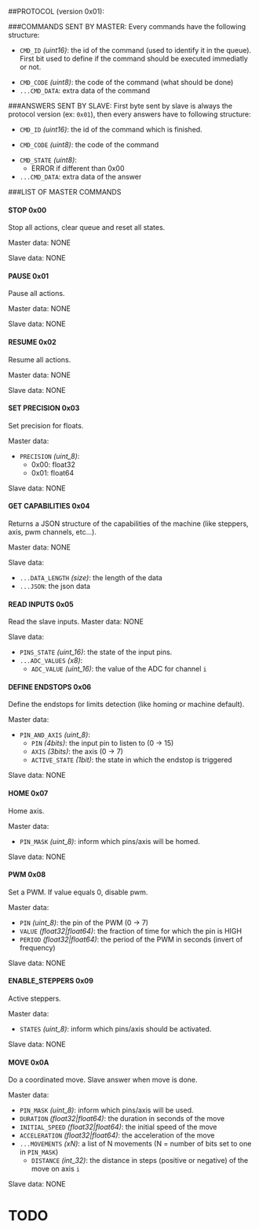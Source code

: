 
##PROTOCOL (version 0x01):

###COMMANDS SENT BY MASTER:
Every commands have the following structure:

- `CMD_ID` *(uint16)*: the id of the command (used to identify it in the queue).
First bit used to define if the command should be executed immediatly or not.
<!-- `0xffff` reserved, to know if command should be executed immediatly or put in queue -->
- `CMD_CODE` *(uint8)*: the code of the command (what should be done)
- `...CMD_DATA`: extra data of the command

###ANSWERS SENT BY SLAVE:
First byte sent by slave is always the protocol version (ex: `0x01`), 
then every answers have to following structure:

- `CMD_ID` *(uint16)*: the id of the command which is finished.
<!-- `0xffff` reserved, in case of special interruptions from slave (ex: material default, etc...) -->
- `CMD_CODE` *(uint8)*: the code of the command
<!--- `CMD_STATE` *(uint8)*: 
  - 0x00: if command succeed
  - != 0x00 if command failed -->
- `CMD_STATE` *(uint8)*:
  - ERROR if different than 0x00
- `...CMD_DATA`: extra data of the answer


###LIST OF MASTER COMMANDS

#### STOP 0x00
Stop all actions, clear queue and reset all states.

Master data: NONE

Slave data: NONE


#### PAUSE 0x01
Pause all actions.

Master data: NONE

Slave data: NONE


#### RESUME 0x02
Resume all actions.

Master data: NONE

Slave data: NONE


#### SET PRECISION 0x03
Set precision for floats.

Master data: 
- `PRECISION` *(uint_8)*:
  - 0x00: float32
  - 0x01: float64

Slave data: NONE


#### GET CAPABILITIES 0x04
Returns a JSON structure of the capabilities of the machine (like steppers, axis, pwm channels, etc...).

Master data: NONE

Slave data:
- `...DATA_LENGTH` *(size)*: the length of the data
- `...JSON`: the json data


#### READ INPUTS 0x05
Read the slave inputs.
Master data: NONE

Slave data:
- `PINS_STATE` *(uint_16)*: the state of the input pins.
- `...ADC_VALUES` *(x8)*:
  - `ADC_VALUE` *(uint_16)*: the value of the ADC for channel `i`

              


#### DEFINE ENDSTOPS 0x06
Define the endstops for limits detection (like homing or machine default).

Master data:
- `PIN_AND_AXIS` *(uint_8)*:
  - `PIN` *(4bits)*: the input pin to listen to (0 -> 15)
  - `AXIS` *(3bits)*: the axis (0 -> 7)
  - `ACTIVE_STATE` *(1bit)*: the state in which the endstop is triggered

Slave data: NONE


#### HOME 0x07
Home axis.

Master data:
- `PIN_MASK` *(uint_8)*: inform which pins/axis will be homed.

Slave data: NONE


#### PWM 0x08
Set a PWM. If value equals 0, disable pwm.
    
Master data:
- `PIN` *(uint_8)*: the pin of the PWM (0 -> 7)
- `VALUE` *(float32|float64)*: the fraction of time for which the pin is HIGH
- `PERIOD` *(float32|float64)*: the period of the PWM in seconds (invert of frequency)

Slave data: NONE


#### ENABLE_STEPPERS 0x09
Active steppers.

Master data:
- `STATES` *(uint_8)*: inform which pins/axis should be activated.

Slave data: NONE


#### MOVE 0x0A
Do a coordinated move. Slave answer when move is done.
    
Master data:
- `PIN_MASK` *(uint_8)*: inform which pins/axis will be used.
- `DURATION` *(float32|float64)*: the duration in seconds of the move
- `INITIAL_SPEED` *(float32|float64)*: the initial speed of the move
- `ACCELERATION` *(float32|float64)*: the acceleration of the move
- `...MOVEMENTS` *(xN)*: a list of N movements (N = number of bits set to one in `PIN_MASK`)
  - `DISTANCE` *(int_32)*: the distance in steps (positive or negative) of the move on axis `i`

Slave data: NONE






# TODO


